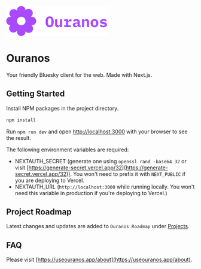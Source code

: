 ![logo](./public/logo.svg)

# Ouranos

Your friendly Bluesky client for the web. Made with Next.js.

## Getting Started

Install NPM packages in the project directory.

```bash
npm install
```

Run `npm run dev` and open [http://localhost:3000](http://localhost:3000) with your browser to see the result.

The following environment variables are required:

- NEXTAUTH_SECRET (generate one using `openssl rand -base64 32` or visit [https://generate-secret.vercel.app/32](https://generate-secret.vercel.app/32)). You won't need to prefix it with `NEXT_PUBLIC` if you are deploying to Vercel.
- NEXTAUTH_URL (`http://localhost:3000` while running locally. You won't need this variable in production if you're deploying to Vercel.)

## Project Roadmap

Latest changes and updates are added to `Ouranos Roadmap` under [Projects](https://github.com/users/pdelfan/projects/1).

## FAQ

Please visit [https://useouranos.app/about](https://useouranos.app/about).
